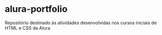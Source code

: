 # alura-portfolio
Repositório destinado às atividades desenvolvidas nos cursos iniciais de HTML e CSS da Alura
